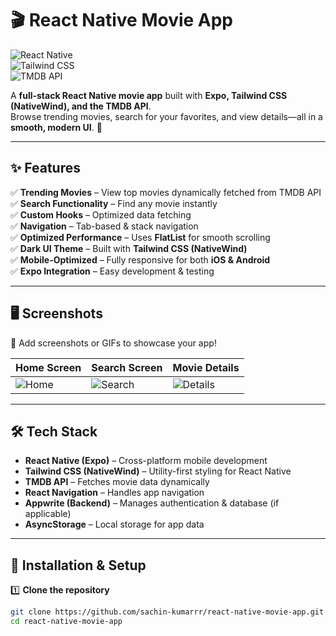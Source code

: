 # 🎬 React Native Movie App  

![React Native](https://img.shields.io/badge/React%20Native-Expo-blue?style=flat-square&logo=react)  
![Tailwind CSS](https://img.shields.io/badge/Tailwind%20CSS-NativeWind-blue?style=flat-square&logo=tailwindcss)  
![TMDB API](https://img.shields.io/badge/TMDB%20API-Movies-green?style=flat-square&logo=tmdb)  

A **full-stack React Native movie app** built with **Expo, Tailwind CSS (NativeWind), and the TMDB API**.  
Browse trending movies, search for your favorites, and view details—all in a **smooth, modern UI**. 🚀  

---

## **✨ Features**  

✅ **Trending Movies** – View top movies dynamically fetched from TMDB API  
✅ **Search Functionality** – Find any movie instantly  
✅ **Custom Hooks** – Optimized data fetching  
✅ **Navigation** – Tab-based & stack navigation  
✅ **Optimized Performance** – Uses **FlatList** for smooth scrolling  
✅ **Dark UI Theme** – Built with **Tailwind CSS (NativeWind)**  
✅ **Mobile-Optimized** – Fully responsive for both **iOS & Android**  
✅ **Expo Integration** – Easy development & testing  

---

## **🖥️ Screenshots**  
📌 Add screenshots or GIFs to showcase your app!  

| Home Screen | Search Screen | Movie Details |
|------------|--------------|--------------|
| ![Home](assets/screenshots/home.png) | ![Search](assets/screenshots/search.png) | ![Details](assets/screenshots/details.png) |

---

## **🛠️ Tech Stack**  

- **React Native (Expo)** – Cross-platform mobile development  
- **Tailwind CSS (NativeWind)** – Utility-first styling for React Native  
- **TMDB API** – Fetches movie data dynamically  
- **React Navigation** – Handles app navigation  
- **Appwrite (Backend)** – Manages authentication & database (if applicable)  
- **AsyncStorage** – Local storage for app data  

---

## **🚀 Installation & Setup**  

1️⃣ **Clone the repository**  
```sh
git clone https://github.com/sachin-kumarrr/react-native-movie-app.git
cd react-native-movie-app
